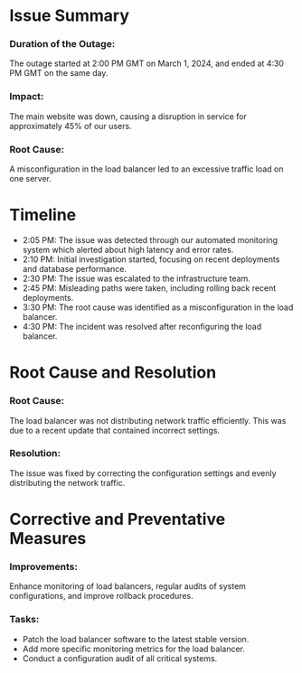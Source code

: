 <h1>Issue Summary</h1>

<h3>Duration of the Outage:</h3> The outage started at 2:00 PM GMT on March 1, 2024, and ended at 4:30 PM GMT on the same day.
<h3>Impact:</h3> The main website was down, causing a disruption in service for approximately 45% of our users.
<h3>Root Cause:</h3> A misconfiguration in the load balancer led to an excessive traffic load on one server.
<h1>Timeline</h1>
<ul>
<li>2:05 PM: The issue was detected through our automated monitoring system which alerted about high latency and error rates.</li>
<li>2:10 PM: Initial investigation started, focusing on recent deployments and database performance.</li>
<li>2:30 PM: The issue was escalated to the infrastructure team.</li>
<li>2:45 PM: Misleading paths were taken, including rolling back recent deployments.</li>
<li>3:30 PM: The root cause was identified as a misconfiguration in the load balancer.</li>
<li>4:30 PM: The incident was resolved after reconfiguring the load balancer.</li>
</ul>
  
<h1>Root Cause and Resolution</h1>

<h3>Root Cause:</h3> The load balancer was not distributing network traffic efficiently. This was due to a recent update that contained incorrect settings.
<h3>Resolution:</h3> The issue was fixed by correcting the configuration settings and evenly distributing the network traffic.
<h1>Corrective and Preventative Measures</h1>

<h3>Improvements:</h3> Enhance monitoring of load balancers, regular audits of system configurations, and improve rollback procedures.<br>
<h3>Tasks:</h3>
<ul>
<li>Patch the load balancer software to the latest stable version.</li>
<li>Add more specific monitoring metrics for the load balancer.</li>
<li>Conduct a configuration audit of all critical systems.</li>
</ul>
